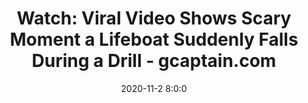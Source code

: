 ---
"title": "Watch: Viral Video Shows Scary Moment a Lifeboat Suddenly Falls During a Drill - gcaptain.com"
"date": "2020-11-2 8:0:0"
"feed_name": "GOOGLENEWS"
"feed_website": "https://news.google.com/search?q=drilling%2Bincident&hl=en-US&gl=US&ceid=US:en"
"feed_rss": "https://news.google.com/rss/search?q=drilling%2Bincident&hl=en-US&gl=US&ceid=US:en"
"link": "https://gcaptain.com/watch-viral-video-shows-scary-moment-a-lifeboat-suddenly-falls-during-a-drill/"
"file": "_posts/2020-11-2-8-0-0_GOOGLENEWS_f342c133fed57766d26a9bffa391469e75db0a92.md"
"accident": "0"
"drilling": "0"
"dead": "0"
"injured": "0"
---